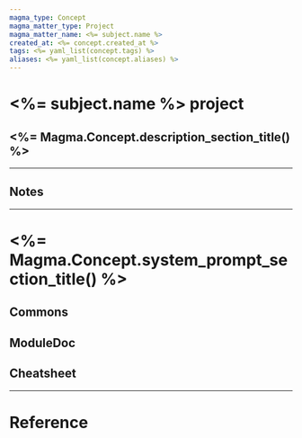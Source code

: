 ```yaml
---
magma_type: Concept
magma_matter_type: Project
magma_matter_name: <%= subject.name %> 
created_at: <%= concept.created_at %>
tags: <%= yaml_list(concept.tags) %>
aliases: <%= yaml_list(concept.aliases) %>
---
```

# <%= subject.name %> project

## <%= Magma.Concept.description_section_title() %>

<!-- 
What is the <%= subject.name %> project about?

Facts, problems and properties etc. - your knowledge - about the project.
-->


---
## Notes


---
# <%= Magma.Concept.system_prompt_section_title() %>

## Commons


## ModuleDoc


## Cheatsheet


---
# Reference

